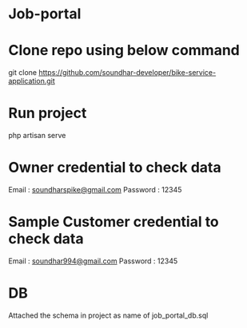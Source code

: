# Job-portal

# Clone repo using below command 

 git clone https://github.com/soundhar-developer/bike-service-application.git

# Run project
  
  php artisan serve

# Owner credential to check data

  Email : soundharspike@gmail.com
  Password : 12345

# Sample Customer credential to check data

  Email : soundhar994@gmail.com
  Password : 12345

# DB
	
  Attached the schema in project as name of job_portal_db.sql
